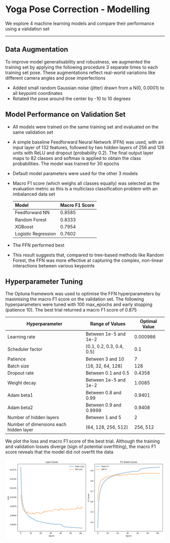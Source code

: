 # Yoga Pose Correction - Modelling

We explore 4 machine learning models and compare their performance using a validation set

---

## Data Augmentation

To improve model generalisability and robustness, we augmented the training set by applying the following procedure 3 separate times to each training set pose. These augmentations reflect real-world variations like different camera angles and pose imperfections
- Added small random Gaussian noise (jitter) drawn from a N(0, 0.0001) to all keypoint coordinates
- Rotated the pose around the center by -10 to 10 degrees
 
## Model Performance on Validation Set
- All models were trained on the same training set and evaluated on the same validation set
- A simple baseline Feedforward Neural Network (FFN) was used, with an input layer of 132 features, followed by two hidden layers of 256 and 128 units with ReLU and dropout (probability 0.2). The final output layer maps to 82 classes and softmax is applied to obtain the class probabilities. The model was trained for 30 epochs
- Default model parameters were used for the other 3 models 
- Macro F1 score (which weighs all classes equally) was selected as the evaluation metric as this is a multiclass classification problem with an imbalanced data set
  
  | Model               | Macro F1 Score |
  |---------------------|----------------|
  | Feedforward NN      | 0.8585         |
  | Random Forest       | 0.8333         |
  | XGBoost             | 0.7954         |
  | Logistic Regression | 0.7602         |

- The FFN performed best
- This result suggests that, compared to tree-based methods like Random Forest, the FFN was more effective at capturing the complex, non-linear interactions between various keypoints

## Hyperparameter Tuning 

The Optuna framework was used to optimise the FFN hyperparameters by maximising the macro F1 score on the validation set. The following hyperparameters were tuned with 100 max_epochs and early stopping (patience 10). The best trial returned a macro F1 score of 0.875
  
  | Hyperparameter                         | Range of Values           | Optimal Value |
  |----------------------------------------|---------------------------|---------------|
  | Learning rate                          | Between 1e-5 and 1e-2     | 0.000986      |  
| Scheduler factor                       | [0.1, 0.2, 0.3, 0.4, 0.5] | 0.1           |
| Patience                               | Between 3 and 10          | 7             |
| Batch size                             | [16, 32, 64, 128]         | 128           |
| Dropout rate                           | Between 0.1 and 0.5       | 0.4358        |
| Weight decay                           | Between 1e-5 and 1e-2     | 1.0085        |
| Adam beta1                             | Between 0.8 and 0.99      | 0.9401        |
| Adam beta2                             | Between 0.9 and 0.9999    | 0.9408        |  
| Number of hidden layers                | Between 1 and 5           | 2             |
| Number of dimensions each hidden layer | [64, 128, 256, 512]       | 256, 512      |

We plot the loss and macro F1 score of the best trial. Although the training and validation losses diverge (sign of potential overfitting), the macro F1 score reveals that the model did not overfit the data

![loss_f1](images/loss_f1.png)

